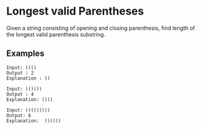 # Longest valid Parentheses

Given a string consisting of opening and closing parenthesis, find length of the longest valid parenthesis substring.

## Examples

```
Input: ((()
Output : 2
Explanation : ()
```

```
Input: )()())
Output : 4
Explanation: ()()
```

```
Input: ()(()))))
Output: 6
Explanation:  ()(())
```
